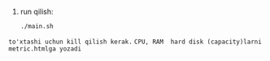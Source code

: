 1. run qilish:
    ```
    ./main.sh
    ```
`to'xtashi uchun kill qilish kerak.`
`CPU, RAM  hard disk (capacity)larni metric.htmlga yozadi`